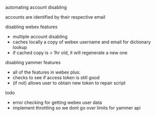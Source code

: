 automating account disabling

accounts are identified by their respective email

disabling webex
features
* multiple account disabling
* caches locally a copy of webex username and email for dictionary lookup
* if cached copy is > 1hr old, it will regenerate a new one

disabling yammer
features
* all of the features in webex plus:
* checks to see if access token is still good
* (if not) allows user to obtain new token to repair script


todo
* error checking for getting webex user data
* implement throttling so we dont go over limits for yammer api
